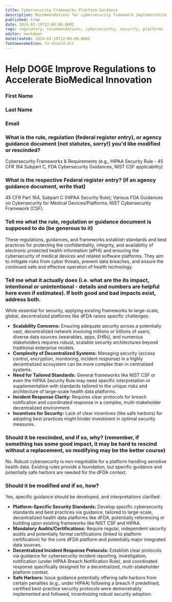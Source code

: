 ```yaml
---
title: Cybersecurity Frameworks Platform Guidance
description: Recommendations for cybersecurity framework implementation in dFDA platform context
published: true
date: 2024-03-19T12:00:00.000Z
tags: regulatory, recommendations, cybersecurity, security, platforms
editor: markdown
dateCreated: 2024-03-19T12:00:00.000Z
fontawesomeIcon: fa-shield-alt
---
```


# Help DOGE Improve Regulations to Accelerate BioMedical Innovation

### First Name

### Last Name

### Email

### What is the rule, regulation (federal register entry), or agency guidance document (not statutes, sorry!) you'd like modified or rescinded?

Cybersecurity Frameworks & Requirements (e.g., HIPAA Security Rule - 45 CFR 164 Subpart C, FDA Cybersecurity Guidances, NIST CSF applicability)

### What is the respective Federal register entry? (if an agency guidance document, write that)

45 CFR Part 164, Subpart C (HIPAA Security Rule); Various FDA Guidances on Cybersecurity for Medical Devices/Platforms; NIST Cybersecurity Framework (CSF).

### Tell me what the rule, regulation or guidance document is supposed to do (be generous to it)

These regulations, guidances, and frameworks establish standards and best practices for protecting the confidentiality, integrity, and availability of electronic protected health information (ePHI) and ensuring the cybersecurity of medical devices and related software platforms. They aim to mitigate risks from cyber threats, prevent data breaches, and ensure the continued safe and effective operation of health technology.

### Tell me what it actually does (i.e. what are the its impact, intentional or unintentional - details and numbers are helpful here even if estimates). If both good and bad impacts exist, address both.

While essential for security, applying existing frameworks to large-scale, global, decentralized platforms like dFDA raises specific challenges:
*   **Scalability Concerns:** Ensuring adequate security across a potentially vast, decentralized network involving millions or billions of users, diverse data sources (wearables, apps, EHRs), and numerous stakeholders requires robust, scalable security architectures beyond traditional enterprise models.
*   **Complexity of Decentralized Systems:** Managing security (access control, encryption, monitoring, incident response) in a highly decentralized ecosystem can be more complex than in centralized systems.
*   **Need for Tailored Standards:** General frameworks like NIST CSF or even the HIPAA Security Rule may need specific interpretation or supplementation with standards tailored to the unique risks and architecture of large-scale health data platforms.
*   **Incident Response Clarity:** Requires clear protocols for breach notification and coordinated response in a complex, multi-stakeholder decentralized environment.
*   **Incentives for Security:** Lack of clear incentives (like safe harbors) for adopting best practices might hinder investment in optimal security measures.

### Should it be rescinded, and if so, why? (remember, if something has some good impact, it may be hard to rescind without a replacement, so modifying may be the better course)

No. Robust cybersecurity is non-negotiable for a platform handling sensitive health data. Existing rules provide a foundation, but specific guidance and potentially safe harbors are needed for the dFDA context.

### Should it be modified and if so, how?

Yes, specific guidance should be developed, and interpretations clarified:
*   **Platform-Specific Security Standards:** Develop specific cybersecurity standards and best practices via guidance, tailored to large-scale, decentralized health data platforms like dFDA, potentially referencing or building upon existing frameworks like NIST CSF and HIPAA.
*   **Mandatory Audits/Certifications:** Require regular, independent security audits and potentially formal certifications (linked to platform certification) for the core dFDA platform and potentially major integrated data sources.
*   **Decentralized Incident Response Protocols:** Establish clear protocols via guidance for cybersecurity incident reporting, investigation, notification (under HIPAA Breach Notification Rule), and coordinated response specifically designed for a decentralized, multi-stakeholder platform context.
*   **Safe Harbors:** Issue guidance potentially offering safe harbors from certain penalties (e.g., under HIPAA) following a breach if predefined, certified best-practice security protocols were demonstrably implemented and followed, incentivizing robust security adoption. 